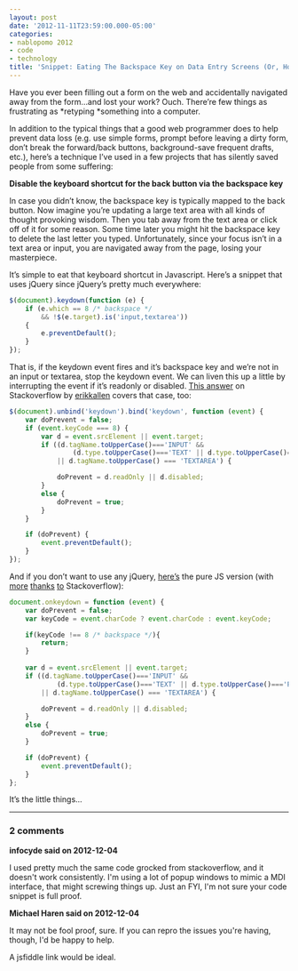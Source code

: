 ```yaml
---
layout: post
date: '2012-11-11T23:59:00.000-05:00'
categories:
- nablopomo 2012
- code
- technology
title: 'Snippet: Eating The Backspace Key on Data Entry Screens (Or, How I Became A Secret Hero)'
---
```


Have you ever been filling out a form on the web and accidentally navigated away from the form…and lost your work? Ouch. There’re few things as frustrating as *retyping *something into a computer.

In addition to the typical things that a good web programmer does to help prevent data loss (e.g. use simple forms, prompt before leaving a dirty form, don’t break the forward/back buttons, background-save frequent drafts, etc.), here’s a technique I’ve used in a few projects that has silently saved people from some suffering: 

**Disable the keyboard shortcut for the back button via the backspace key**

In case you didn’t know, the backspace key is typically mapped to the back button. Now imagine you’re updating a large text area with all kinds of thought provoking wisdom. Then you tab away from the text area or click off of it for some reason. Some time later you might hit the backspace key to delete the last letter you typed. Unfortunately, since your focus isn’t in a text area or input, you are navigated away from the page, losing your masterpiece.

It’s simple to eat that keyboard shortcut in Javascript. Here’s a snippet that uses jQuery since jQuery’s pretty much everywhere:  
```js
$(document).keydown(function (e) {
    if (e.which == 8 /* backspace */
        && !$(e.target).is('input,textarea')) 
    { 
        e.preventDefault(); 
    }
});
```

That is, if the keydown event fires and it’s backspace key and we’re not in an input or textarea, stop the keydown event. We can liven this up a little by interrupting the event if it’s readonly or disabled. [This answer](http://stackoverflow.com/a/2768256/29) on Stackoverflow by [erikkallen](http://stackoverflow.com/users/47161/erikkallen) covers that case, too:

```js
$(document).unbind('keydown').bind('keydown', function (event) {
    var doPrevent = false;
    if (event.keyCode === 8) {
        var d = event.srcElement || event.target;
        if ((d.tagName.toUpperCase()==='INPUT' && 
                (d.type.toUpperCase()==='TEXT' || d.type.toUpperCase()==='PASSWORD')) 
            || d.tagName.toUpperCase() === 'TEXTAREA') {

            doPrevent = d.readOnly || d.disabled;
        }
        else {
            doPrevent = true;
        }
    }

    if (doPrevent) {
        event.preventDefault();
    }
});
```

And if you don’t want to use any jQuery, [here’s](http://jsfiddle.net/JEKXH/3/) the pure JS version (with [more](http://stackoverflow.com/a/1629949/29) [thanks](http://stackoverflow.com/a/10182352/29) [to](http://stackoverflow.com/q/1411545/29) Stackoverflow):

```js
document.onkeydown = function (event) {
    var doPrevent = false;
    var keyCode = event.charCode ? event.charCode : event.keyCode;

    if(keyCode !== 8 /* backspace */){
        return;
    }
    
    var d = event.srcElement || event.target;
    if ((d.tagName.toUpperCase()==='INPUT' && 
            (d.type.toUpperCase()==='TEXT' || d.type.toUpperCase()==='PASSWORD')) 
        || d.tagName.toUpperCase() === 'TEXTAREA') {

        doPrevent = d.readOnly || d.disabled;
    }
    else {
        doPrevent = true;
    }

    if (doPrevent) {
        event.preventDefault();
    }
};​
```

It’s the little things…

---

### 2 comments

**infocyde said on 2012-12-04**

I used pretty much the same code grocked from stackoverflow, and it doesn't work consistently. I'm using a lot of popup windows to mimic a MDI interface, that might screwing things up. Just an FYI, I'm not sure your code snippet is full proof.

**Michael Haren said on 2012-12-04**

It may not be fool proof, sure. If you can repro the issues you're having, though, I'd be happy to help.

A jsfiddle link would be ideal.

